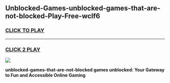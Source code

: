 
## Unblocked-Games-unblocked-games-that-are-not-blocked-Play-Free-wclf6
<h3>
<a href="https://premium76.site?title=unblocked-games-that-are-not-blocked&ref=23A">CLICK TO PLAY</a></h3>
<hr>

<h3>
<a href="https://premium76.site?title=unblocked-games-that-are-not-blocked&ref=23A">CLICK 2 PLAY</a>
  
</h3>

<a href="https://premium76.site?title=unblocked-games-that-are-not-blocked&ref=23A"><img src="https://clearcache.store/games.png"></a>


**unblocked-games-that-are-not-blocked games unblocked: Your Gateway to Fun and Accessible Online Gaming**
